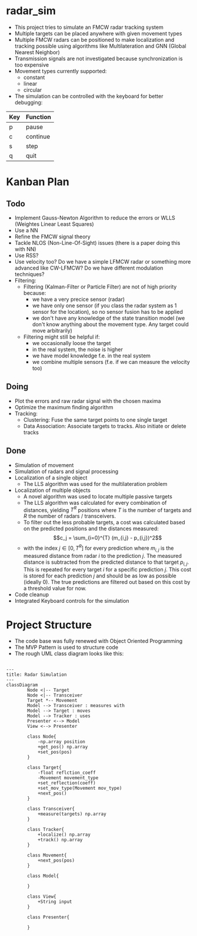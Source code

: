 # radar_sim
- This project tries to simulate an FMCW radar tracking system
- Multiple targets can be placed anywhere with given movement types
- Multiple FMCW radars can be positioned to make localization and tracking possible using algorithms like Multilateration and GNN (Global Nearest Neighbor)
- Transmission signals are not investigated because synchronization is too expensive
- Movement types currently supported:
    - constant
    - linear
    - circular
- The simulation can be controlled with the keyboard for better debugging:

| Key | Function |
| --- | -------- |
| p   | pause    |
| c   | continue |
| s   | step     |
| q   | quit     |


# Kanban Plan
## Todo
- Implement Gauss-Newton Algorithm to reduce the errors or WLLS (Weightes Linear Least Squares)
- Use a NN
- Refine the FMCW signal theory
- Tackle NLOS (Non-Line-Of-Sight) issues (there is a paper doing this with NN)
- Use RSS?
- Use velocity too? Do we have a simple LFMCW radar or something more advanced like CW-LFMCW? Do we have different modulation techniques?
- Filtering:
    - Filtering (Kalman-Filter or Particle Filter) are not of high priority because:
        - we have a very precice sensor (radar)
        - we have only one sensor (if you class the radar system as 1 sensor for the location), so no sensor fusion has to be applied
        - we don't have any knowledge of the state transition model (we don't know anything about the movement type. Any target could move arbitrarily)
    - Filtering might still be helpful if:
        - we occasionally loose the target
        - in the real system, the noise is higher
        - we have model knowledge f.e. in the real system
        - we combine multiple sensors (f.e. if we can measure the velocity too)

## Doing
- Plot the errors and raw radar signal with the chosen maxima
- Optimize the maximum finding algorithm
- Tracking:
    - Clustering: Fuse the same target points to one single target
    - Data Association: Associate targets to tracks. Also initiate or delete tracks

## Done 
- Simulation of movement
- Simulation of radars and signal processing
- Localization of a single object
    - The LLS algorithm was used for the multilateration problem
- Localization of multiple objects
    - A novel algorithm was used to locate multiple passive targets
    - The LLS algorithm was calculated for every combination of distances, yielding $T^R$ positions where $T$ is the number of targets and $R$ the number of radars / transceivers.
    - To filter out the less probable targets, a cost was calculated based on the predicted positions and the distances measured:
$$c_j = \sum_{i=0}^{T} (m_{i,j} - p_{i,j})^2$$
    - with the index $j \in [0, T^R]$ for every prediction where $m_{i,j}$ is the measured distance from radar $i$ to the prediction $j$. The measured distance is subtracted from the predicted distance to that target $p_{i,j}$. This is repeated for every target $i$ for a specific prediction $j$. This cost is stored for each prediction $j$ and should be as low as possible (ideally 0). The true predictions are filtered out based on this cost by a threshold value for now.
- Code cleanup
- Integrated Keyboard controls for the simulation


# Project Structure
- The code base was fully renewed with Object Oriented Programming
- The MVP Pattern is used to structure code
- The rough UML class diagram looks like this:

```mermaid

---
title: Radar Simulation
---
classDiagram
		Node <|-- Target
		Node <|-- Transceiver
		Target *-- Movement
		Model --> Transceiver : measures with
		Model --> Target : moves
		Model --> Tracker : uses
		Presenter <--> Model
		View <--> Presenter
		
		class Node{
			-np.array position
			+get_pos() np.array
			+set_pos(pos)
		}
		
		class Target{
			-float reflction_coeff
			-Movement movement_type
			+set_reflection(coeff)
			+set_mov_type(Movement mov_type)
			+next_pos()
		}
		
		class Transceiver{
			+measure(targets) np.array
		}
		
		class Tracker{
			+localize() np.array
			+track() np.array
		}
		
		class Movement{
			+next_pos(pos)
		}
		
		class Model{
			
		}
		
		class View{
			+String input
		}
		
		class Presenter{
			
		}
```

